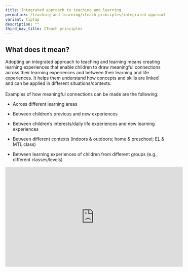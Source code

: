```yaml
---
title: Integrated approach to teaching and learning
permalink: /teaching-and-learning/iteach-principles/integrated-approach/
variant: tiptap
description: ""
third_nav_title: ITeach principles
---
```

<h2>What does it mean?</h2><p>Adopting an integrated approach to teaching and learning means creating learning experiences that enable children to draw meaningful connections across their learning experiences and between their learning and life experiences. It helps them understand how concepts and skills are linked and can be applied in different situations/contexts.<br><br>Examples of how meaningful connections can be made are the following:&nbsp;</p><ul data-tight="true" class="tight"><li><p>Across different learning areas</p></li><li><p>Between children’s previous and new experiences</p></li><li><p>Between children’s interests/daily life experiences and new learning experiences</p></li><li><p>Between different contexts (indoors &amp; outdoors; home &amp; preschool; EL &amp; MTL class)&nbsp;</p></li><li><p>Between learning experiences of children from different groups (e.g., different classes/levels)</p></li></ul><div class="iframe-wrapper"><iframe height="315" width="560" allowfullscreen="true" frameborder="0" src="https://www.youtube.com/embed/6KJppMjtCF0?si=tsuMXsE-sChCoag7"></iframe></div><p></p>